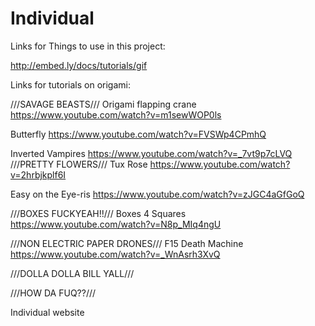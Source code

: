 Individual
==========
Links for Things to use in this project:

http://embed.ly/docs/tutorials/gif

Links for tutorials on origami:

\/\/\/SAVAGE BEASTS\/\/\/
Origami flapping crane
https://www.youtube.com/watch?v=m1sewWOP0ls

Butterfly
https://www.youtube.com/watch?v=FVSWp4CPmhQ

Inverted Vampires
https://www.youtube.com/watch?v=_7vt9p7cLVQ
\/\/\/PRETTY FLOWERS\/\/\/
Tux Rose
https://www.youtube.com/watch?v=2hrbjkplf6I

Easy on the Eye-ris
https://www.youtube.com/watch?v=zJGC4aGfGoQ

\/\/\/BOXES FUCKYEAH!!\/\/\/
Boxes 4 Squares
https://www.youtube.com/watch?v=N8p_MIq4ngU


\/\/\/NON ELECTRIC PAPER DRONES\/\/\/
F15 Death Machine
https://www.youtube.com/watch?v=_WnAsrh3XvQ

\/\/\/DOLLA DOLLA BILL YALL\/\/\/

\/\/\/HOW DA FUQ??\/\/\/


Individual website
